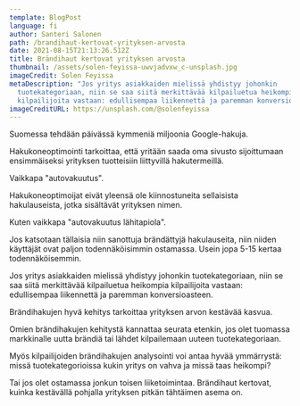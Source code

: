 ```yaml
---
template: BlogPost
language: fi
author: Santeri Salonen
path: /brandihaut-kertovat-yrityksen-arvosta
date: 2021-08-15T21:13:26.512Z
title: Brändihaut kertovat yrityksen arvosta
thumbnail: /assets/solen-feyissa-uwvjadvxw_c-unsplash.jpg
imageCredit: Solen Feyissa
metaDescription: "Jos yritys asiakkaiden mielissä yhdistyy johonkin
  tuotekategoriaan, niin se saa siitä merkittävää kilpailuetua heikompia
  kilpailijoita vastaan: edullisempaa liikennettä ja paremman konversioasteen."
imageCreditURL: https://unsplash.com/@solenfeyissa
---
```

Suomessa tehdään päivässä kymmeniä miljoonia Google-hakuja.

Hakukoneoptimointi tarkoittaa, että yritään saada oma sivusto sijoittumaan ensimmäiseksi yrityksen tuotteisiin liittyvillä hakutermeillä. 



Vaikkapa "autovakuutus".



Hakukoneoptimoijat eivät yleensä ole kiinnostuneita sellaisista hakulauseista, jotka sisältävät yrityksen nimen.



Kuten vaikkapa "autovakuutus lähitapiola".



Jos katsotaan tällaisia niin sanottuja brändättyjä hakulauseita, niin niiden käyttäjät ovat paljon todennäköisimmin ostamassa. Usein jopa 5-15 kertaa todennäköisemmin.



Jos yritys asiakkaiden mielissä yhdistyy johonkin tuotekategoriaan, niin se saa siitä merkittävää kilpailuetua heikompia kilpailijoita vastaan: edullisempaa liikennettä ja paremman konversioasteen.



Brändihakujen hyvä kehitys tarkoittaa yrityksen arvon kestävää kasvua. 



Omien brändihakujen kehitystä kannattaa seurata etenkin, jos olet tuomassa markkinalle uutta brändiä tai lähdet kilpailemaan uuteen tuotekategoriaan. 



Myös kilpailijoiden brändihakujen analysointi voi antaa hyvää ymmärrystä: missä tuotekategorioissa kukin yritys on vahva ja missä taas heikompi? 



Tai jos olet ostamassa jonkun toisen liiketoimintaa. Brändihaut kertovat, kuinka kestävällä pohjalla yrityksen pitkän tähtäimen asema on.